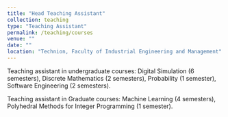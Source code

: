 ```yaml
---
title: "Head Teaching Assistant"
collection: teaching
type: "Teaching Assistant"
permalink: /teaching/courses
venue: ""
date: ""
location: "Technion, Faculty of Industrial Engineering and Management"
---
```


Teaching assistant in undergraduate courses: Digital Simulation (6 semesters), Discrete Mathematics (2 semesters), Probability (1 semester), Software Engineering (2 semesters).

Teaching assistant in Graduate courses: Machine Learning (4 semesters), Polyhedral Methods for Integer Programming (1 semester). 

